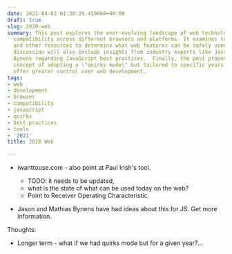 ```yaml
---
date: 2021-04-02 01:30:29.419000+00:00
draft: true
slug: 2020-web
summary: This post explores the ever-evolving landscape of web technologies and their
  compatibility across different browsers and platforms. It examines tools like iwanttouse.com
  and other resources to determine what web features can be safely used in 2021.  The
  discussion will also include insights from industry experts like Jason and Mathias
  Bynens regarding JavaScript best practices.  Finally, the post proposes the innovative
  concept of adopting a \"quirks mode\" but tailored to specific years, which could
  offer greater control over web development.
tags:
- web
- development
- browser
- compatibility
- javascript
- quirks
- best-practices
- tools
- '2021'
title: 2020 Web

---
```


* iwanttouse.com - also point at Paul Irish's tool.
  * TODO: it needs to be updated, 
  * what is the state of what can be used today on the web?
  * Point to Receiver Operating Characteristic.

* Jason and Mathias Bynens have had ideas about this for JS. Get more information.

Thoughts: 
* Longer term - what if we had quirks mode but for a given year?...

